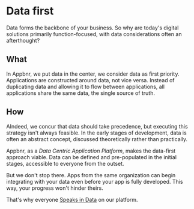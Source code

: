 # Data first

Data forms the backbone of your business. So why are today's digital solutions primarily function-focused, with data considerations often an afterthought?

## What

In Appbnr, we put data in the center, we consider data as first priority. Applications are constructed around data, not vice versa. Instead of duplicating data and allowing it to flow between applications, all applications share the same data, the single source of truth.

## How

AIndeed, we concur that data should take precedence, but executing this strategy isn't always feasible. In the early stages of development, data is often an abstract concept, discussed theoretically rather than practically.

Appbnr, as a _Data Centric Application Platform_, makes the data-first approach viable. Data can be defined and pre-populated in the initial stages, accessible to everyone from the outset.

But we don't stop there. Apps from the same organization can begin integrating with your data even before your app is fully developed. This way, your progress won't hinder theirs.

That's why everyone [Speaks in Data](speak-in-data.md) on our platform.